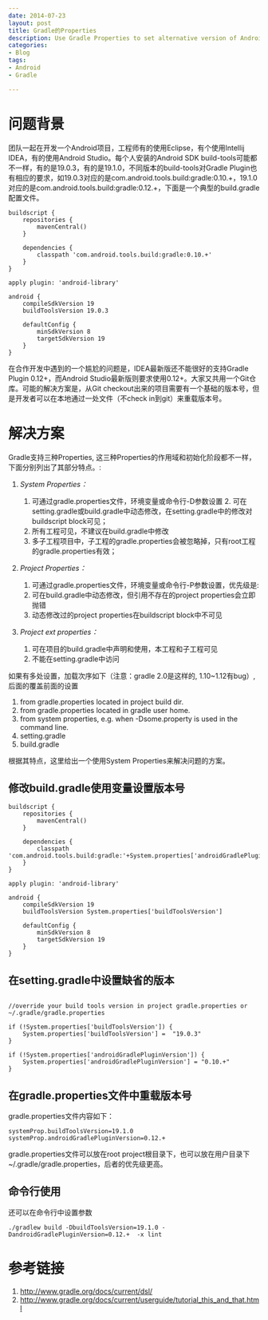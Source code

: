 ```yaml
---
date: 2014-07-23
layout: post
title: Gradle的Properties
description: Use Gradle Properties to set alternative version of Android SDK build-tools and Android Gradle Plugin in team project.
categories:
- Blog
tags:
- Android
- Gradle

---
```




# 问题背景

团队一起在开发一个Android项目，工程师有的使用Eclipse，有个使用Intellij IDEA，有的使用Android Studio。每个人安装的Android SDK build-tools可能都不一样，有的是19.0.3，有的是19.1.0，不同版本的build-tools对Gradle Plugin也有相应的要求，如19.0.3对应的是com.android.tools.build:gradle:0.10.+，19.1.0对应的是com.android.tools.build:gradle:0.12.+，下面是一个典型的build.gradle配置文件。

```
buildscript {
    repositories {
        mavenCentral()
    }

    dependencies {
        classpath 'com.android.tools.build:gradle:0.10.+'
    }
}

apply plugin: 'android-library'

android {
    compileSdkVersion 19
    buildToolsVersion 19.0.3

    defaultConfig {
        minSdkVersion 8
        targetSdkVersion 19
    }
}
```
在合作开发中遇到的一个尴尬的问题是，IDEA最新版还不能很好的支持Gradle Plugin 0.12+，而Android Studio最新版则要求使用0.12+。大家又共用一个Git仓库。可能的解决方案是，从Git checkout出来的项目需要有一个基础的版本号，但是开发者可以在本地通过一处文件（不check in到git）来重载版本号。

# 解决方案

Gradle支持三种Properties, 这三种Properties的作用域和初始化阶段都不一样，下面分别列出了其部分特点。:

1. *System Properties：*
	1. 可通过gradle.properties文件，环境变量或命令行-D参数设置	2. 可在setting.gradle或build.gradle中动态修改，在setting.gradle中的修改对buildscript block可见；
	3. 所有工程可见，不建议在build.gradle中修改
	4. 多子工程项目中，子工程的gradle.properties会被忽略掉，只有root工程的gradle.properties有效；
		
2. *Project Properties：* 
	1. 可通过gradle.properties文件，环境变量或命令行-P参数设置，优先级是: 
	2. 可在build.gradle中动态修改，但引用不存在的project properties会立即抛错
	3. 动态修改过的project properties在buildscript block中不可见
	
3. *Project ext properties：*
	1. 可在项目的build.gradle中声明和使用，本工程和子工程可见
	2. 不能在setting.gradle中访问

如果有多处设置，加载次序如下（注意：gradle 2.0是这样的, 1.10~1.12有bug）, 后面的覆盖前面的设置

1. from gradle.properties located in project build dir.
2. from gradle.properties located in gradle user home.
3. from system properties, e.g. when -Dsome.property is used in the command line.
4. setting.gradle
5. build.gradle

根据其特点，这里给出一个使用System Properties来解决问题的方案。


## 修改build.gradle使用变量设置版本号

```
buildscript {
    repositories {
        mavenCentral()
    }

    dependencies {
        classpath 'com.android.tools.build:gradle:'+System.properties['androidGradlePluginVersion']
    }
}

apply plugin: 'android-library'

android {
    compileSdkVersion 19
    buildToolsVersion System.properties['buildToolsVersion']

    defaultConfig {
        minSdkVersion 8
        targetSdkVersion 19
    }
}
```

## 在setting.gradle中设置缺省的版本

```

//override your build tools version in project gradle.properties or ~/.gradle/gradle.properties

if (!System.properties['buildToolsVersion']) {
	System.properties['buildToolsVersion'] =  "19.0.3"
}

if (!System.properties['androidGradlePluginVersion']) {
	System.properties['androidGradlePluginVersion'] = "0.10.+"
}

```

## 在gradle.properties文件中重载版本号

gradle.properties文件内容如下：

```
systemProp.buildToolsVersion=19.1.0
systemProp.androidGradlePluginVersion=0.12.+

```

gradle.properties文件可以放在root project根目录下，也可以放在用户目录下 ~/.gradle/gradle.properties，后者的优先级更高。


## 命令行使用

还可以在命令行中设置参数


`./gradlew build -DbuildToolsVersion=19.1.0 -DandroidGradlePluginVersion=0.12.+  -x lint`


# 参考链接

1. http://www.gradle.org/docs/current/dsl/
2. http://www.gradle.org/docs/current/userguide/tutorial_this_and_that.html